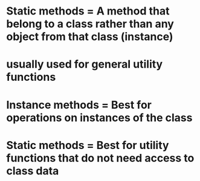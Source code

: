 # Static methods = A method that belong to a class rather than any object from that class (instance)
#                  usually used for general utility functions

# Instance methods = Best for operations on instances of the class
# Static methods = Best for utility functions that do not need access to class data
